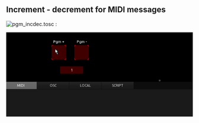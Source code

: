 ## Increment - decrement for MIDI messages

![pgm_incdec.tosc :](pgm_incdec.tosc)

![properties_localmessages](preview.gif) 


